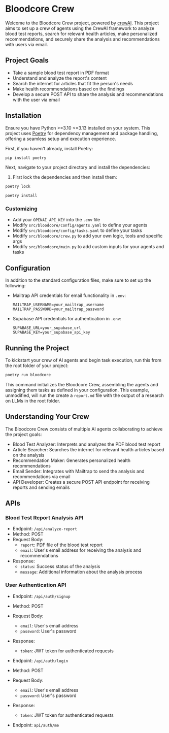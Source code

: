 # Bloodcore Crew

Welcome to the Bloodcore Crew project, powered by [crewAI](https://crewai.com). This project aims to set up a crew of agents using the CrewAI framework to analyze blood test reports, search for relevant health articles, make personalized recommendations, and securely share the analysis and recommendations with users via email.

## Project Goals

- Take a sample blood test report in PDF format
- Understand and analyze the report's content
- Search the internet for articles that fit the person's needs
- Make health recommendations based on the findings
- Develop a secure POST API to share the analysis and recommendations with the user via email

## Installation

Ensure you have Python >=3.10 <=3.13 installed on your system. This project uses [Poetry](https://python-poetry.org/) for dependency management and package handling, offering a seamless setup and execution experience.

First, if you haven't already, install Poetry:

```bash
pip install poetry
```

Next, navigate to your project directory and install the dependencies:

1. First lock the dependencies and then install them:

```bash
poetry lock
```

```bash
poetry install
```

### Customizing

- Add your `OPENAI_API_KEY` into the `.env` file
- Modify `src/bloodcore/config/agents.yaml` to define your agents
- Modify `src/bloodcore/config/tasks.yaml` to define your tasks
- Modify `src/bloodcore/crew.py` to add your own logic, tools and specific args
- Modify `src/bloodcore/main.py` to add custom inputs for your agents and tasks

## Configuration

In addition to the standard configuration files, make sure to set up the following:

- Mailtrap API credentials for email functionality in `.env`:
  ```
  MAILTRAP_USERNAME=your_mailtrap_username
  MAILTRAP_PASSWORD=your_mailtrap_password
  ```

- Supabase API credentials for authentication in `.env`:
  ```
  SUPABASE_URL=your_supabase_url
  SUPABASE_KEY=your_supabase_api_key
  ```

## Running the Project

To kickstart your crew of AI agents and begin task execution, run this from the root folder of your project:

```bash
poetry run bloodcore
```

This command initializes the Bloodcore Crew, assembling the agents and assigning them tasks as defined in your configuration. This example, unmodified, will run the create a `report.md` file with the output of a research on LLMs in the root folder.

## Understanding Your Crew

The Bloodcore Crew consists of multiple AI agents collaborating to achieve the project goals:

- Blood Test Analyzer: Interprets and analyzes the PDF blood test report
- Article Searcher: Searches the internet for relevant health articles based on the analysis
- Recommendation Maker: Generates personalized health recommendations
- Email Sender: Integrates with Mailtrap to send the analysis and recommendations via email
- API Developer: Creates a secure POST API endpoint for receiving reports and sending emails

## APIs

### Blood Test Report Analysis API

- Endpoint: `/api/analyze-report`
- Method: POST
- Request Body:
  - `report`: PDF file of the blood test report
  - `email`: User's email address for receiving the analysis and recommendations
- Response:
  - `status`: Success status of the analysis
  - `message`: Additional information about the analysis process

### User Authentication API

- Endpoint: `/api/auth/signup`
- Method: POST
- Request Body:
  - `email`: User's email address
  - `password`: User's password
- Response:
  - `token`: JWT token for authenticated requests

- Endpoint: `/api/auth/login`
- Method: POST
- Request Body:
  - `email`: User's email address
  - `password`: User's password
- Response:
  - `token`: JWT token for authenticated requests

- Endpoint: `api/auth/me`


